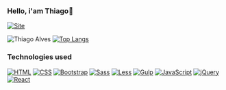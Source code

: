 
### Hello, i'am Thiago👋

[![Site](https://img.shields.io/badge/LinkedIn-0077B5?style=for-the-badge&logo=linkedin&logoColor=white)](https://www.linkedin.com/in/thiago-alves0327/)

![Thiago Alves](https://github-readme-stats.vercel.app/api?username=AlvesThiago&show_icons=true&theme=tokyonig)
[![Top Langs](https://github-readme-stats.vercel.app/api/top-langs/?username=AlvesThiago&layout=compact)](https://github.com/anuraghazra/github-readme-stats)


### Technologies used

[![HTML](https://img.shields.io/badge/HTML-E34F26?style=for-the-badge&logo=html5&logoColor=white)](https://developer.mozilla.org/en-US/docs/Web/HTML)
[![CSS](https://img.shields.io/badge/CSS-1572B6?style=for-the-badge&logo=css3&logoColor=white)](https://developer.mozilla.org/en-US/docs/Web/CSS)
[![Bootstrap](https://img.shields.io/badge/Bootstrap-7952B3?style=for-the-badge&logo=bootstrap&logoColor=white)](https://getbootstrap.com/)
[![Sass](https://img.shields.io/badge/Sass-CC6699?style=for-the-badge&logo=sass&logoColor=white)](https://sass-lang.com/)
[![Less](https://img.shields.io/badge/Less-1D365D?style=for-the-badge&logo=less&logoColor=white)](https://lesscss.org/)
[![Gulp](https://img.shields.io/badge/Gulp-CF4647?style=for-the-badge&logo=gulp&logoColor=white)](https://gulpjs.com/)
[![JavaScript](https://img.shields.io/badge/JavaScript-F7DF1E?style=for-the-badge&logo=javascript&logoColor=black)](https://developer.mozilla.org/en-US/docs/Web/JavaScript)
[![jQuery](https://img.shields.io/badge/jQuery-0769AD?style=for-the-badge&logo=jquery&logoColor=white)](https://jquery.com/)
[![React](https://img.shields.io/badge/React-61DAFB?style=for-the-badge&logo=react&logoColor=white)](https://reactjs.org/)



